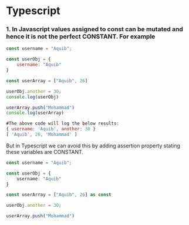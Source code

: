# Typescript   

### 1. In Javascript values assigned to const can be mutated and hence it is not the perfect CONSTANT. For example   
```Javascript
const username = "Aquib";

const userObj = {
    username: "Aquib"
}

const userArray = ["Aquib", 26]

userObj.another = 30;
console.log(userObj)

userArray.push("Mohammad")
console.log(userArray)

#The above code will log the below results:
{ username: 'Aquib', another: 30 }
[ 'Aquib', 26, 'Mohammad' ]
```

But in Typescript we can avoid this by adding assertion property stating these variables are CONSTANT.   
```Typescript
const username = "Aquib";

const userObj = {
    username: "Aquib"
}

const userArray = ["Aquib", 26] as const

userObj.another = 30;

userArray.push("Mohammad")

```
